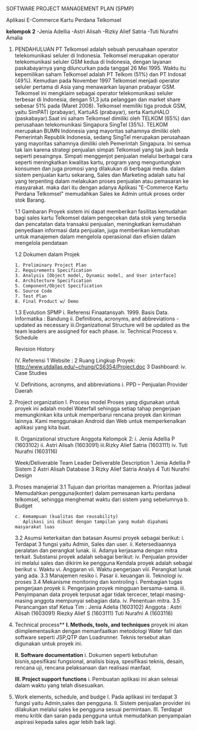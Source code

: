 ﻿SOFTWARE PROJECT MANAGEMENT PLAN (SPMP)

Aplikasi E-Commerce Kartu Perdana Telkomsel

**kelompok 2**
-Jenia Adellia
-Astri Alisah
-Rizky Alief Satria
-Tuti Nurafni Amalia

1.	PENDAHULUAN
PT Telkomsel adalah sebuah perusahaan operator telekomunikasi seluler di Indonesia.
Telkomsel merupakan operator telekomunikasi seluler GSM kedua di Indonesia, dengan layanan paskabayarnya yang diluncurkan pada tanggal 26 Mei 1995. Waktu itu kepemilikan saham Telkomsel adalah PT Telkom (51%) dan PT Indosat (49%). Kemudian pada November 1997 Telkomsel menjadi operator seluler pertama di Asia yang menawarkan layanan prabayar GSM. Telkomsel ini mengklaim sebagai operator telekomunikasi seluler terbesar di Indonesia, dengan 51,3 juta pelanggan dan market share sebesar 51% pada (Maret 2008).
Telkomsel memiliki tiga produk GSM, yaitu SimPATI (prabayar), KartuAS (prabayar), serta KartuHALO (paskabayar).Saat ini saham Telkomsel dimiliki oleh TELKOM (65%) dan perusahaan telekomunikasi Singapura SingTel (35%). TELKOM merupakan BUMN Indonesia yang mayoritas sahamnya dimiliki oleh Pemerintah Republik Indonesia, sedang SingTel merupakan perusahaan yang mayoritas sahamnya dimiliki oleh Pemerintah Singapura.
Ini semua tak lain karena strategi penjualan simpati Telkomsel yang tak jauh beda seperti pesaingnya. Simpati menggenjot penjualan melalui berbagai cara seperti meningkatkan kwalitas kartu, program yang menguntungkan konsumen dan juga promosi yang dilakukan di berbagai media.
dalam sistem penjualan kartu sekarang, Sales dan Marketing adalah satu hal yang terpenting dalam melakukan proses penjualan atau pemasaran ke masyarakat. maka dari itu dengan adanya Aplikasi "E-Commerce Kartu Perdana Telkomsel" memudahkan Sales ke Admin untuk proses order stok Barang. 
	
	1.1 Gambaran Proyek
	sistem ini dapat memberikan fasilitas kemudahan bagi sales kartu Telkomsel dalam pengecekan data stok yang tersedia dan pencatatan data transaksi penjualan, meningkatkan kemudahan
	penyediaan informasi data penjualan, juga memberikan kemudahan untuk manajemen dalam mengelola operasional dan efisien dalam mengelola pendataan

	1.2	Dokumen dalam Projek
	
		1. Preliminary Project Plan						
		2. Requirements Specification						
		3. Analysis [Object model, Dynamic model, and User interface]
		4. Architecture Specification						
		5. Component/Object Specification					
		6. Source Code						   
		7. Test Plan 						   
		8. Final Product w/ Demo

	1.3	Evolution SPMP
			i.	Referensi
				Finaatansyah. 1999. Basis Data. Informatika : Bandung
			ii.	Definitions, acronyms, and abbreviations - updated as necessary
			iii.Organizational Structure will be updated as the team leaders are 	assigned for each phase.
			iv.	Technical Process
			v. Schedule

	Revision History

	IV.	Referensi
			1	Website	:
			2	Ruang Lingkup Proyek: 	http://www.utdallas.edu/~chung/CS6354/Project.doc
			3	Dashboard:
			iv.	Case Studies
			
	V.	Definitions, acronyms, and abbreviations
			i.	PPD – Penjualan Provider Daerah

2.	Project organization
	I.	Process model
		Proses yang digunakan untuk proyek ini adalah model Waterfall sehingga setiap tahap pengerjaan memungkinkan kita untuk memperbarui rencana proyek dan kiriman lainnya.
		Kami menggunakan Android dan Web untuk memperkenalkan aplikasi yang kita buat.

	II.	Organizational structure
	Anggota Kelompok 2: 
	i.	Jenia Adellia P (1603102)
	ii.	Astri Alisah  (1603091)
	iii.Rizky Alief Satria (1603111)
	iv.	Tuti Nurafni (1603116)

	Week/Deliverable	Team Leader		Deliverable Description
	1					Jenia Adellia P			Sistem
	2					Astri Alisah  			Database
	3					Rizky Alief Satria		Analys
	4					Tuti Nurafni			Design

3.	Proses manajerial
	3.1	Tujuan dan prioritas manajemen
		a. Prioritas jadwal
		   Memudahkan pengguna(konter) dalam pemesanan kartu perdana telkomsel, sehingga menghemat waktu dari sistem yang sebelumnya
		b. Budget
		   
		c. Kemampuan (kualitas dan reusability)
		   Aplikasi ini dibuat dengan tampilan yang mudah dipahami masyarakat luas

	3.2	Asumsi keterkaitan dan batasan
		Asumsi proyek sebagai berikut: 
		i.	Terdapat 3 fungsi yaitu Admin, Sales dan user.
		ii.	Ketersediaannya peralatan dan perangkat lunak.
		iii. Adanya kerjasama dengan mitra terkait.
		Substansi proyek adalah sebagai berikut:
		iv.	Penjualan provider ini melalui sales dan dikirim ke pengguna 
		Kendala proyek adalah sebagai berikut
		v.	Waktu
		vi.	Anggaran
		vii. Waktu pengerjaan
		viii. Perangkat lunak yang ada.
	3.3	Manajemen resiko
		i.	Pasar
		ii.	keuangan
		iii.	Teknologi
		iv.	proses
	3.4	Mekanisme monitoring dan kontroling 
		i.	Pembagian tugas pengerjaan proyek
		ii.	Pengerjaan proyek mingguan bersama-sama. 
		iii. 	Penyimpanan data proyek terpusat agar tidak tercecer, tetapi masing-masing anggota mempunyai sebagian data.
		iv.	Penentuan mitra.
	3.5	Perancangan staf
		Ketua Tim : Jenia Adelia (1603102)
		Anggota	: Astri Alisah	 (1603091)
			  Riezky Alief S	 (1603111)
			  Tuti Nurafni A	 (1603116)


4.	Technical process**
	**I.	Methods, tools, and techniques**
	proyek ini akan diimplementasikan dengan memanfaatkan  metodologi Water fall dan software seperti JSP,QTP dan Loadrunner. Teknis tersebut akan digunakan untuk proyek ini.

	**II.	Software documentation**
		i.	Dokumen seperti kebutuhan bisnis,spesifikasi fungsional, analisis biaya,  spesifikasi teknis, desain, rencana uji, rencana pelaksanaan dan realisasi manfaat.  

	**III.	Project support functions** 
		i.	Pembuatan aplikasi ini akan selesai dalam waktu yang telah disesuaikan.

5.	Work elements, schedule, and budge
	I.	Pada aplikasi ini terdapat 3 fungsi yaitu Admin,sales dan pengguna.
	II.	Sistem penjualan provider ini dilakukan melalui sales ke pengguna sesuai permintaan.
	III.	Terdapat menu kritik dan saran pada pengguna untuk memudahkan penyampaian aspirasi kepada sales agar lebih baik lagi.


